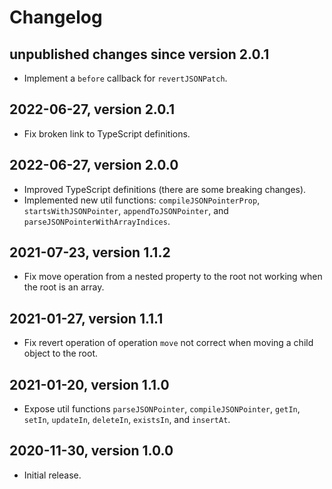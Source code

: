 # Changelog

## unpublished changes since version 2.0.1

- Implement a `before` callback for `revertJSONPatch`.


## 2022-06-27, version 2.0.1

- Fix broken link to TypeScript definitions.


## 2022-06-27, version 2.0.0

- Improved TypeScript definitions (there are some breaking changes).
- Implemented new util functions: `compileJSONPointerProp`, 
  `startsWithJSONPointer`, `appendToJSONPointer`, 
  and `parseJSONPointerWithArrayIndices`.


## 2021-07-23, version 1.1.2

- Fix move operation from a nested property to the root not working when the
  root is an array.


## 2021-01-27, version 1.1.1

- Fix revert operation of operation `move` not correct when moving a child 
  object to the root.


## 2021-01-20, version 1.1.0

- Expose util functions `parseJSONPointer`, `compileJSONPointer`, `getIn`, 
  `setIn`, `updateIn`, `deleteIn`, `existsIn`, and `insertAt`.


## 2020-11-30, version 1.0.0

- Initial release.
